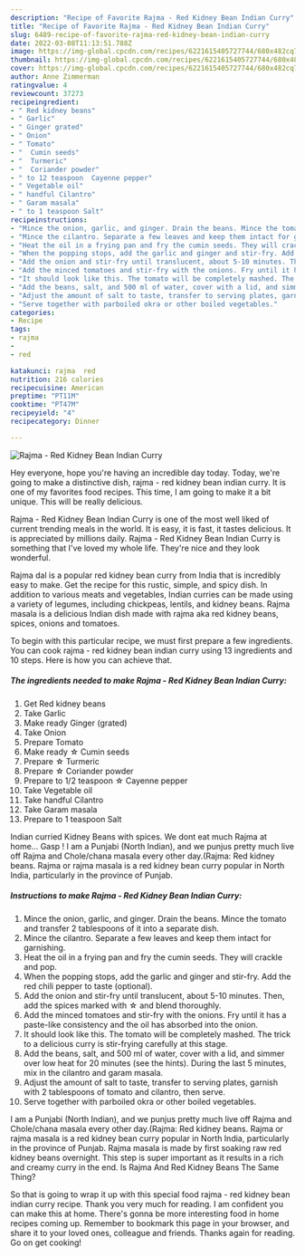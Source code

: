 ```yaml
---
description: "Recipe of Favorite Rajma - Red Kidney Bean Indian Curry"
title: "Recipe of Favorite Rajma - Red Kidney Bean Indian Curry"
slug: 6489-recipe-of-favorite-rajma-red-kidney-bean-indian-curry
date: 2022-03-08T11:13:51.788Z
image: https://img-global.cpcdn.com/recipes/6221615405727744/680x482cq70/rajma-red-kidney-bean-indian-curry-recipe-main-photo.jpg
thumbnail: https://img-global.cpcdn.com/recipes/6221615405727744/680x482cq70/rajma-red-kidney-bean-indian-curry-recipe-main-photo.jpg
cover: https://img-global.cpcdn.com/recipes/6221615405727744/680x482cq70/rajma-red-kidney-bean-indian-curry-recipe-main-photo.jpg
author: Anne Zimmerman
ratingvalue: 4
reviewcount: 37273
recipeingredient:
- " Red kidney beans"
- " Garlic"
- " Ginger grated"
- " Onion"
- " Tomato"
- "  Cumin seeds"
- "  Turmeric"
- "  Coriander powder"
- " to 12 teaspoon  Cayenne pepper"
- " Vegetable oil"
- " handful Cilantro"
- " Garam masala"
- " to 1 teaspoon Salt"
recipeinstructions:
- "Mince the onion, garlic, and ginger. Drain the beans. Mince the tomato and transfer 2 tablespoons of it into a separate dish."
- "Mince the cilantro. Separate a few leaves and keep them intact for garnishing."
- "Heat the oil in a frying pan and fry the cumin seeds. They will crackle and pop."
- "When the popping stops, add the garlic and ginger and stir-fry. Add the red chili pepper to taste (optional)."
- "Add the onion and stir-fry until translucent, about 5-10 minutes. Then, add the spices marked with ☆ and blend thoroughly."
- "Add the minced tomatoes and stir-fry with the onions. Fry until it has a paste-like consistency and the oil has absorbed into the onion."
- "It should look like this. The tomato will be completely mashed. The trick to a delicious curry is stir-frying carefully at this stage."
- "Add the beans, salt, and 500 ml of water, cover with a lid, and simmer over low heat for 20 minutes (see the hints). During the last 5 minutes, mix in the cilantro and garam masala."
- "Adjust the amount of salt to taste, transfer to serving plates, garnish with 2 tablespoons of tomato and cilantro, then serve."
- "Serve together with parboiled okra or other boiled vegetables."
categories:
- Recipe
tags:
- rajma
- 
- red

katakunci: rajma  red 
nutrition: 216 calories
recipecuisine: American
preptime: "PT11M"
cooktime: "PT47M"
recipeyield: "4"
recipecategory: Dinner

---
```



![Rajma - Red Kidney Bean Indian Curry](https://img-global.cpcdn.com/recipes/6221615405727744/680x482cq70/rajma-red-kidney-bean-indian-curry-recipe-main-photo.jpg)

Hey everyone, hope you're having an incredible day today. Today, we're going to make a distinctive dish, rajma - red kidney bean indian curry. It is one of my favorites food recipes. This time, I am going to make it a bit unique. This will be really delicious.

Rajma - Red Kidney Bean Indian Curry is one of the most well liked of current trending meals in the world. It is easy, it is fast, it tastes delicious. It is appreciated by millions daily. Rajma - Red Kidney Bean Indian Curry is something that I've loved my whole life. They're nice and they look wonderful.

Rajma dal is a popular red kidney bean curry from India that is incredibly easy to make. Get the recipe for this rustic, simple, and spicy dish. In addition to various meats and vegetables, Indian curries can be made using a variety of legumes, including chickpeas, lentils, and kidney beans. Rajma masala is a delicious Indian dish made with rajma aka red kidney beans, spices, onions and tomatoes.


To begin with this particular recipe, we must first prepare a few ingredients. You can cook rajma - red kidney bean indian curry using 13 ingredients and 10 steps. Here is how you can achieve that.

<!--inarticleads1-->

##### The ingredients needed to make Rajma - Red Kidney Bean Indian Curry:

1. Get  Red kidney beans
1. Take  Garlic
1. Make ready  Ginger (grated)
1. Take  Onion
1. Prepare  Tomato
1. Make ready  ☆ Cumin seeds
1. Prepare  ☆ Turmeric
1. Prepare  ☆ Coriander powder
1. Prepare  to 1/2 teaspoon ☆ Cayenne pepper
1. Take  Vegetable oil
1. Take  handful Cilantro
1. Take  Garam masala
1. Prepare  to 1 teaspoon Salt


Indian curried Kidney Beans with spices. We dont eat much Rajma at home… Gasp ! I am a Punjabi (North Indian), and we punjus pretty much live off Rajma and Chole/chana masala every other day.(Rajma: Red kidney beans. Rajma or rajma masala is a red kidney bean curry popular in North India, particularly in the province of Punjab. 

<!--inarticleads2-->

##### Instructions to make Rajma - Red Kidney Bean Indian Curry:

1. Mince the onion, garlic, and ginger. Drain the beans. Mince the tomato and transfer 2 tablespoons of it into a separate dish.
1. Mince the cilantro. Separate a few leaves and keep them intact for garnishing.
1. Heat the oil in a frying pan and fry the cumin seeds. They will crackle and pop.
1. When the popping stops, add the garlic and ginger and stir-fry. Add the red chili pepper to taste (optional).
1. Add the onion and stir-fry until translucent, about 5-10 minutes. Then, add the spices marked with ☆ and blend thoroughly.
1. Add the minced tomatoes and stir-fry with the onions. Fry until it has a paste-like consistency and the oil has absorbed into the onion.
1. It should look like this. The tomato will be completely mashed. The trick to a delicious curry is stir-frying carefully at this stage.
1. Add the beans, salt, and 500 ml of water, cover with a lid, and simmer over low heat for 20 minutes (see the hints). During the last 5 minutes, mix in the cilantro and garam masala.
1. Adjust the amount of salt to taste, transfer to serving plates, garnish with 2 tablespoons of tomato and cilantro, then serve.
1. Serve together with parboiled okra or other boiled vegetables.


I am a Punjabi (North Indian), and we punjus pretty much live off Rajma and Chole/chana masala every other day.(Rajma: Red kidney beans. Rajma or rajma masala is a red kidney bean curry popular in North India, particularly in the province of Punjab. Rajma masala is made by first soaking raw red kidney beans overnight. This step is super important as it results in a rich and creamy curry in the end. Is Rajma And Red Kidney Beans The Same Thing? 

So that is going to wrap it up with this special food rajma - red kidney bean indian curry recipe. Thank you very much for reading. I am confident you can make this at home. There's gonna be more interesting food in home recipes coming up. Remember to bookmark this page in your browser, and share it to your loved ones, colleague and friends. Thanks again for reading. Go on get cooking!

